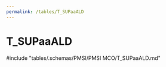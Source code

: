 ```yaml
---
permalink: /tables/T_SUPaaALD
---
```

# T\_SUPaaALD
<!-- SPDX-License-Identifier: MPL-2.0 -->

<!-- ATTENTION : Ne pas supprimer ou modifier la ligne ci-dessous -->
#include "tables/.schemas/PMSI/PMSI MCO/T_SUPaaALD.md"
<!-- ATTENTION : Ne pas supprimer ou modifier la ligne ci-dessus -->
